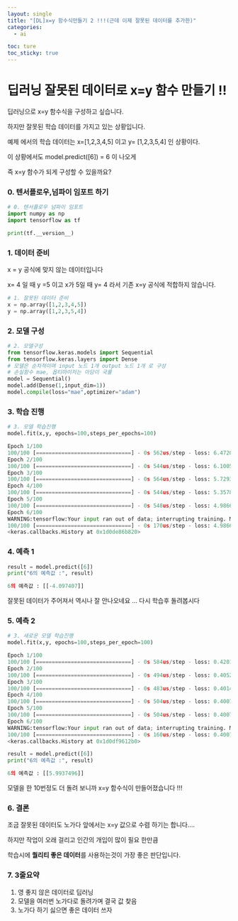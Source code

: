 ```yaml
---
layout: single
title: "[DL]x=y 함수식만들기 2 !!!(근데 이제 잘못된 데이터를 추가한)"
categories:
  - ai

toc: ture
toc_sticky: true
---
```


<!-- 위는 머릿말임 아래부터 포스트 본문 -->

# 딥러닝 잘못된 데이터로 x=y 함수 만들기 !!

딥러닝으로 x=y 함수식을 구성하고 싶습니다.

하지만 잘못된 학습 데이터를 가지고 있는 상황입니다.

예제 에서의 학습 데이터는 x=[1,2,3,4,5] 이고 y= [1,2,3,5,4] 인 상황이다.

이 상황에서도 model.predict([6]) = 6 이 나오게

즉 x=y 함수가 되게 구성할 수 있을까요?

### 0. 텐서플로우,넘파이 임포트 하기

```python
# 0. 텐서플로우 넘파이 임포트
import numpy as np
import tensorflow as tf

print(tf.__version__)
```

### 1. 데이터 준비

x = y 공식에 맞지 않는 데이터입니다

x= 4 일 때 y =5 이고 x가 5일 때 y= 4 라서 기존 x=y 공식에 적합하지 않습니다.

```python
# 1. 잘못된 데이터 준비
x = np.array([1,2,3,4,5])
y = np.array([1,2,3,5,4])
```

### 2. 모델 구성

```python
# 2. 모델구성
from tensorflow.keras.models import Sequential
from tensorflow.keras.layers import Dense
# 모델은 순차적이며 input 노드 1개 output 노드 1개 로 구성
# 손실함수 mae, 옵티마이저는 아담이 국룰
model = Sequential()
model.add(Dense(1,input_dim=1))
model.compile(loss="mae",optimizer="adam")
```

### 3. 학습 진행

```python
# 3. 모델 학습진행
model.fit(x,y, epochs=100,steps_per_epochs=100)
```

```python
Epoch 1/100
100/100 [==============================] - 0s 562us/step - loss: 6.4720
Epoch 2/100
100/100 [==============================] - 0s 544us/step - loss: 6.1005
Epoch 3/100
100/100 [==============================] - 0s 564us/step - loss: 5.7293
Epoch 4/100
100/100 [==============================] - 0s 544us/step - loss: 5.3578
Epoch 5/100
100/100 [==============================] - 0s 548us/step - loss: 4.9866
Epoch 6/100
WARNING:tensorflow:Your input ran out of data; interrupting training. Make sure that your dataset or generator can generate at least `steps_per_epoch * epochs` batches (in this case, 10000 batches). You may need to use the repeat() function when building your dataset.
100/100 [==============================] - 0s 170us/step - loss: 4.9866
<keras.callbacks.History at 0x1d0de86b820>
```

### 4. 예측 1

```python
result = model.predict([6])
print("6의 예측값 :", result)
```

```python
6의 예측값 : [[-4.097407]]
```

잘못된 데이터가 주어져서 역시나 잘 안나오네요 … 다시 학습후 돌려봅시다

### 5. 예측 2

```python
# 3. 새로운 모델 학습진행
model.fit(x,y, epochs=100,steps_per_epoch=100)
```

```python
Epoch 1/100
100/100 [==============================] - 0s 584us/step - loss: 0.4201
Epoch 2/100
100/100 [==============================] - 0s 494us/step - loss: 0.4052
Epoch 3/100
100/100 [==============================] - 0s 483us/step - loss: 0.4014
Epoch 4/100
100/100 [==============================] - 0s 504us/step - loss: 0.4007
Epoch 5/100
100/100 [==============================] - 0s 504us/step - loss: 0.4007
Epoch 6/100
WARNING:tensorflow:Your input ran out of data; interrupting training. Make sure that your dataset or generator can generate at least `steps_per_epoch * epochs` batches (in this case, 10000 batches). You may need to use the repeat() function when building your dataset.
100/100 [==============================] - 0s 160us/step - loss: 0.4007
<keras.callbacks.History at 0x1d0df9612b0>
```

```python
result = model.predict([6])
print("6의 예측값 :", result)
```

```python
6의 예측값 : [[5.9937496]]
```

모델을 한 10번정도 더 돌려 보니까 x=y 함수식이 만들어졌습니다 !!!

### 6. 결론

조금 잘못된 데이터도 노가다 앞에서는 x=y 값으로 수렴 하기는 합니다….

하지만 작업이 오래 걸리고 인간의 개입이 많이 필요 한만큼

학습시에 **퀄리티 좋은 데이터**를 사용하는것이 가장 좋은 판단입니다.

### 7. 3줄요약

1. 영 좋지 않은 데이터로 딥러닝
2. 모델을 여러번 노가다로 돌려가며 결국 값 찾음
3. 노가다 하기 싫으면 좋은 데이터 쓰자
